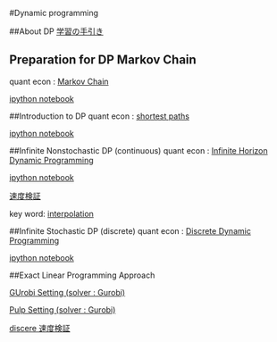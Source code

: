 

#Dynamic programming

##About DP
[学習の手引き](https://drive.google.com/file/d/0BxFDo4BybTIzRU9aLU5nRXRkclk/view?usp=sharing)

## Preparation for DP __Markov Chain__
quant econ : [Markov Chain](http://quant-econ.net/py/finite_markov.html)

[ipython notebook](https://github.com/keiikegami/DP/blob/master/Finite%20Markov%20Chain.ipynb)

##Introduction to DP
quant econ : [shortest paths](http://quant-econ.net/py/short_path.html)

[ipython notebook](https://github.com/keiikegami/DP/blob/master/shortest_path_problem%20(introduction%20to%20DP).ipynb)

##Infinite Nonstochastic DP (continuous)
quant econ : [Infinite Horizon Dynamic Programming](http://quant-econ.net/py/dp_intro.html#fvi-alg-py)

[ipython notebook](https://github.com/keiikegami/DP/blob/master/inifinite_nonstochastic_DP.ipynb)

[速度検証](https://github.com/keiikegami/DP/blob/master/Continuous%20DP%20%E9%80%9F%E5%BA%A6%E6%A4%9C%E8%A8%BC.ipynb)

key word: [interpolation](https://en.wikipedia.org/wiki/Interpolation)

##Infinite Stochastic DP (discrete)
quant econ : [Discrete Dynamic Programming](http://quant-econ.net/py/discrete_dp.html)


[ipython notebook](https://github.com/keiikegami/DP/blob/master/discrete%20dynamic%20programming.ipynb)

##Exact Linear Programming Approach

[GUrobi Setting (solver : Gurobi)](https://github.com/keiikegami/DP/blob/master/Gurobi_approach.ipynb)

[Pulp Setting (solver : Gurobi)](https://github.com/keiikegami/DP/blob/master/pulp(method%20%3D%20Gurobi)_approach.ipynb)

[discere 速度検証](https://github.com/keiikegami/DP/blob/master/discrete_%E9%80%9F%E5%BA%A6%E6%A4%9C%E8%A8%BC.ipynb)
